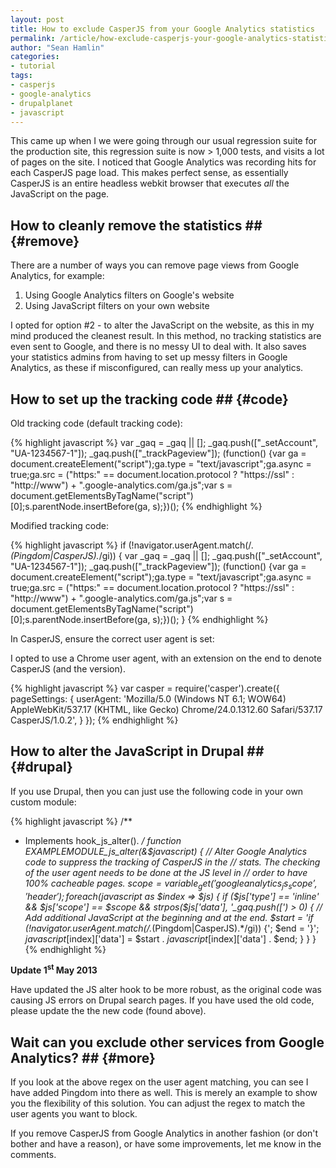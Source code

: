 ```yaml
---
layout: post
title: How to exclude CasperJS from your Google Analytics statistics
permalink: /article/how-exclude-casperjs-your-google-analytics-statistics
author: "Sean Hamlin"
categories:
- tutorial
tags:
- casperjs
- google-analytics
- drupalplanet
- javascript
---
```


This came up when I we were going through our usual regression suite for the production site, this regression suite is now > 1,000 tests, and visits a lot of pages on the site. I noticed that Google Analytics was recording hits for each CasperJS page load. This makes perfect sense, as essentially CasperJS is an entire headless webkit browser that executes *all* the JavaScript on the page.

## How to cleanly remove the statistics ## {#remove}

There are a number of ways you can remove page views from Google Analytics, for example:

1. Using Google Analytics filters on Google's website
1. Using JavaScript filters on your own website

I opted for option #2 - to alter the JavaScript on the website, as this in my mind produced the cleanest result. In this method, no tracking statistics are even sent to Google, and there is no messy UI to deal with. It also saves your statistics admins from having to set up messy filters in Google Analytics, as these if misconfigured, can really mess up your analytics.

## How to set up the tracking code ## {#code}

Old tracking code (default tracking code):

{% highlight javascript %}
var _gaq = _gaq || [];
_gaq.push(["_setAccount", "UA-1234567-1"]);
_gaq.push(["_trackPageview"]);
(function() {var ga = document.createElement("script");ga.type = "text/javascript";ga.async = true;ga.src = ("https:" == document.location.protocol ? "https://ssl" : "http://www") + ".google-analytics.com/ga.js";var s = document.getElementsByTagName("script")[0];s.parentNode.insertBefore(ga, s);})();
{% endhighlight %}

Modified tracking code:

{% highlight javascript %}
if (!navigator.userAgent.match(/.*(Pingdom|CasperJS).*/gi)) {
  var _gaq = _gaq || [];
  _gaq.push(["_setAccount", "UA-1234567-1"]);
  _gaq.push(["_trackPageview"]);
  (function() {var ga = document.createElement("script");ga.type = "text/javascript";ga.async = true;ga.src = ("https:" == document.location.protocol ? "https://ssl" : "http://www") + ".google-analytics.com/ga.js";var s = document.getElementsByTagName("script")[0];s.parentNode.insertBefore(ga, s);})();
}
{% endhighlight %}

In CasperJS, ensure the correct user agent is set:

I opted to use a Chrome user agent, with an extension on the end to denote CasperJS (and the version).

{% highlight javascript %}
var casper = require('casper').create({
  pageSettings: {
    userAgent: 'Mozilla/5.0 (Windows NT 6.1; WOW64) AppleWebKit/537.17 (KHTML, like Gecko) Chrome/24.0.1312.60 Safari/537.17 CasperJS/1.0.2',
  }
});
{% endhighlight %}

## How to alter the JavaScript in Drupal ## {#drupal}

If you use Drupal, then you can just use the following code in your own custom module:

{% highlight javascript %}
/**
 * Implements hook_js_alter().
 */
function EXAMPLEMODULE_js_alter(&$javascript) {
  // Alter Google Analytics code to suppress the tracking of CasperJS in the
  // stats. The checking of the user agent needs to be done at the JS level in
  // order to have 100% cacheable pages.
  $scope = variable_get('googleanalytics_js_scope', 'header');
  foreach ($javascript as $index => $js) {
    if ($js['type'] == 'inline' && $js['scope'] == $scope && strpos($js['data'], '_gaq.push([') > 0) {
      // Add additional JavaScript at the beginning and at the end.
      $start = 'if (!navigator.userAgent.match(/.*(Pingdom|CasperJS).*/gi)) {';
      $end = '}';
      $javascript[$index]['data'] = $start . $javascript[$index]['data'] . $end;
    }
  }
}
{% endhighlight %}

**Update 1<sup>st</sup> May 2013**

Have updated the JS alter hook to be more robust, as the original code was causing JS errors on Drupal search pages. If you have used the old code, please update the the new code (found above).

## Wait can you exclude other services from Google Analytics? ## {#more}

If you look at the above regex on the user agent matching, you can see I have added Pingdom into there as well. This is merely an example to show you the flexibility of this solution. You can adjust the regex to match the user agents you want to block.

If you remove CasperJS from Google Analytics in another fashion (or don't bother and have a reason), or have some improvements, let me know in the comments.
